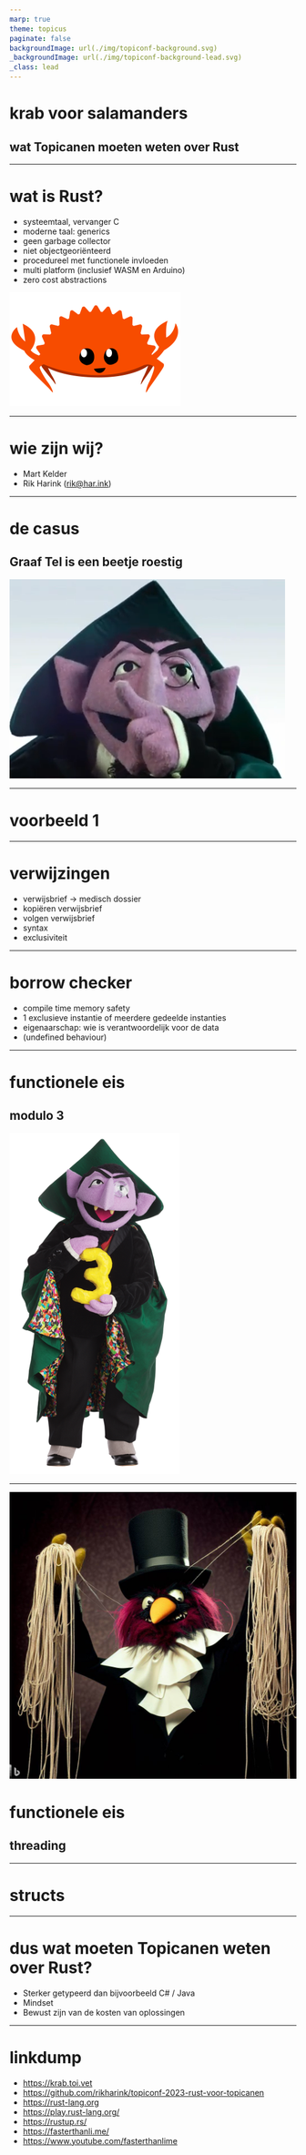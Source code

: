 ```yaml
---
marp: true
theme: topicus
paginate: false
backgroundImage: url(./img/topiconf-background.svg)
_backgroundImage: url(./img/topiconf-background-lead.svg)
_class: lead
---
```

<!-- 
spreker: Rik
-->
# krab voor salamanders

## wat Topicanen moeten weten over Rust

---
<!-- 
spreker: Rik

systeemtaal toelichten: 
    performance belangrijk, kernel, crypto
    code die dicht op de hardware ligt

moderne taal
-->
# wat is Rust?

* systeemtaal, vervanger C
* moderne taal: generics
* geen garbage collector
* niet objectgeoriënteerd
* procedureel met functionele invloeden
* multi platform (inclusief WASM en Arduino)
* zero cost abstractions

![ferris](img/ferris.png)

---
<!-- 
spreker: beide
-->
# wie zijn wij?

* Mart Kelder
* Rik Harink ([rik@har.ink](mailto:rik@har.ink))

---
<!-- 
spreker: Rik
-->
# de casus

## Graaf Tel is een beetje roestig

![bg left](./img/graaf_tel.png)

---
<!-- 
spreker: Mart
-->
# voorbeeld 1

---
<!--
spreker: Mart
-->
# verwijzingen

* verwijsbrief -> medisch dossier
* kopiëren verwijsbrief
* volgen verwijsbrief
* syntax
* exclusiviteit

---
<!-- 
spreker: Mart
-->
# borrow checker

* compile time memory safety
* 1 exclusieve instantie of meerdere gedeelde instanties
* eigenaarschap: wie is verantwoordelijk voor de data
* (undefined behaviour)

---
<!-- 
spreker: Rik
-->
# functionele eis

## modulo 3

![bg right contain](./img/graaf_tel_drie.png)

---
<!-- 
spreker: Rik
-->
![bg left contain](./img/threading.jpeg)

# functionele eis

## threading

---
<!-- 
spreker: Mart
-->
# structs

---
<!-- 
spreker: Rik
-->
# dus wat moeten Topicanen weten over Rust?

* Sterker getypeerd dan bijvoorbeeld C# / Java
* Mindset
* Bewust zijn van de kosten van oplossingen

---
<!-- 
spreker: Rik
-->
# linkdump

- <https://krab.toi.vet>
- <https://github.com/rikharink/topiconf-2023-rust-voor-topicanen>
- <https://rust-lang.org>
- <https://play.rust-lang.org/>
- <https://rustup.rs/>
- <https://fasterthanli.me/>
- <https://www.youtube.com/fasterthanlime>
